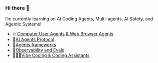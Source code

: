 ### Hi there 👋
I’m currently learning on AI Coding Agents, Multi-agents, AI Safety, and Agentic Systems!

- 🔥 [Computer User Agents & Web Browser Agents](https://github.com/pilarcode/pilarcode/blob/main/docs/ai_ui.md)
- 🚀[AI Agents Protocol](https://github.com/pilarcode/pilarcode/blob/main/docs/ai_protocols.md)
- 🧠[Agents frameworks](https://github.com/pilarcode/pilarcode/blob/main/docs/agent_frameworks.md)
- 🧪[Observability and Evals](https://github.com/pilarcode/pilarcode/blob/main/docs/observability.md)
- 👨🏻‍💻[Vibe Coding & Coding Assistants](https://github.com/pilarcode/pilarcode/blob/main/docs/ai_coding.md)
  
<!--
📢|[Entity Name Recognition in Receipts](https://github.com/pilarcode/receipt-ocr/blob/main/Presentacion.pdf)|
|[Reconociendo la actividad humana en videos](https://github.com/pilarcode/action-recognition-in-videos/blob/master/docs/Presentacion_TFM_Unir_PilarMadariaga.pdf)|
|[Women'sDay](https://github.com/pilarcode/pilarcode/blob/9325c40cbea09122944d46f09fba16216571e6ae/presentaciones/WomensDay_2022_Alicante.pdf)|

https://github.com/pilarcode/genai_code
| 🧪 WIP Projects | 
| ------------- |
|[Chatbot - FiFa](https://github.com/pilarcode/Fifa) |

|📢 Talks      |
| -------------|




<h2> 💻 I'm working as Data Engineer but I do some other stuff too!</h2>
<p align="center">
  <img src="https://github.com/pilarcode/pilarcode/blob/main/images/tools.png">
</p>

![remote-office-3d-rendering-concept-illustration (1)](https://github.com/user-attachments/assets/e492c2bd-1162-45b5-8561-4317a242969c)
-->
